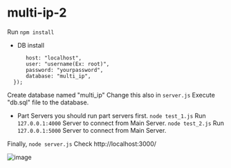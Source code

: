 # multi-ip-2

Run ```npm install```

- DB install
```const db = mysql.createConnection({
      host: "localhost",
      user: "username(Ex: root)",
      password: "yourpassword",
      database: "multi_ip",
  });
```
Create database named "multi_ip"
Change this also in ```server.js```
Execute "db.sql" file to the database.

- Part Servers
you should run part servers first.
```node test_1.js```  Run ```127.0.0.1:4000``` Server to connect from Main Server.
```node test_2.js```  Run ```127.0.0.1:5000``` Server to connect from Main Server.


Finally, ```node server.js```
Check http://localhost:3000/

![image](https://user-images.githubusercontent.com/75870530/160172762-68f71f61-79e5-45ae-87b6-9b866b7c0d53.png)



